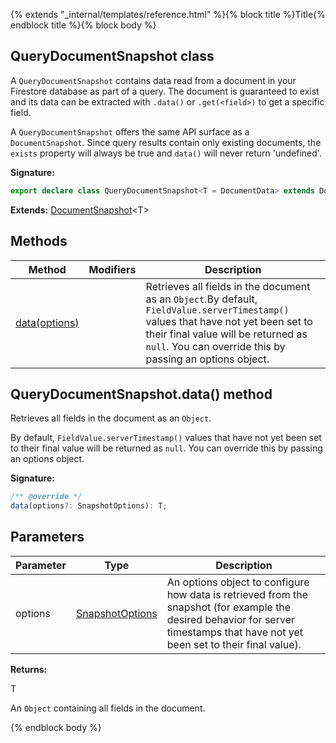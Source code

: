 {% extends "_internal/templates/reference.html" %}{% block title %}Title{% endblock title %}{% block body %}
## QueryDocumentSnapshot class

A `QueryDocumentSnapshot` contains data read from a document in your Firestore database as part of a query. The document is guaranteed to exist and its data can be extracted with `.data()` or `.get(<field>)` to get a specific field.

A `QueryDocumentSnapshot` offers the same API surface as a `DocumentSnapshot`<!-- -->. Since query results contain only existing documents, the `exists` property will always be true and `data()` will never return 'undefined'.

<b>Signature:</b>

```typescript
export declare class QueryDocumentSnapshot<T = DocumentData> extends DocumentSnapshot<T> 
```
<b>Extends:</b> [DocumentSnapshot](./firestore_.documentsnapshot.md#documentsnapshot_class)<!-- -->&lt;T&gt;

## Methods

|  Method | Modifiers | Description |
|  --- | --- | --- |
|  [data(options)](./firestore_.querydocumentsnapshot.md#querydocumentsnapshotdata_method) |  | Retrieves all fields in the document as an <code>Object</code>.<!-- -->By default, <code>FieldValue.serverTimestamp()</code> values that have not yet been set to their final value will be returned as <code>null</code>. You can override this by passing an options object. |

## QueryDocumentSnapshot.data() method

Retrieves all fields in the document as an `Object`<!-- -->.

By default, `FieldValue.serverTimestamp()` values that have not yet been set to their final value will be returned as `null`<!-- -->. You can override this by passing an options object.

<b>Signature:</b>

```typescript
/** @override */
data(options?: SnapshotOptions): T;
```

## Parameters

|  Parameter | Type | Description |
|  --- | --- | --- |
|  options | [SnapshotOptions](./firestore_.snapshotoptions.md#snapshotoptions_interface) | An options object to configure how data is retrieved from the snapshot (for example the desired behavior for server timestamps that have not yet been set to their final value). |

<b>Returns:</b>

T

An `Object` containing all fields in the document.

{% endblock body %}
